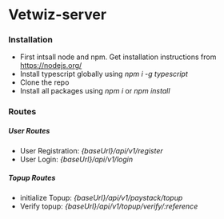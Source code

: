 # Vetwiz-server

### Installation
* First intsall node and npm. Get installation instructions from https://nodejs.org/
* Install typescript globally using _npm i -g typescript_
* Clone the repo
* Install all packages using _npm i_ or _npm install_

### Routes
##### User Routes
* User Registration: _{baseUrl}/api/v1/register_
* User Login: _{baseUrl}/api/v1/login_

##### Topup Routes
* initialize Topup: _{baseUrl}/api/v1/paystack/topup_
* Verify topup: _{baseUrl}/api/v1/topup/verify/:reference_

